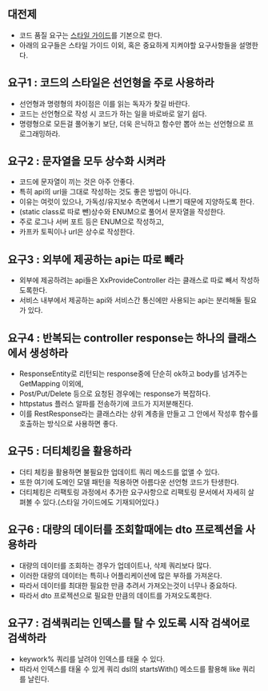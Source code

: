 ## 대전제
* 코드 품질 요구는 [스타일 가이드](https://github.com/liveforone/study/tree/main/%5B%EB%82%98%EB%A7%8C%EC%9D%98%20%EC%8A%A4%ED%83%80%EC%9D%BC%20%EA%B0%80%EC%9D%B4%EB%93%9C%5D)를 기본으로 한다.
* 아래의 요구들은 스타일 가이드 이외, 혹은 중요하게 지켜야할 요구사항들을 설명한다.

## 요구1 : 코드의 스타일은 선언형을 주로 사용하라
* 선언형과 명령형의 차이점은 이를 읽는 독자가 찾길 바란다.
* 코드는 선언형으로 작성 시 코드가 하는 일을 바로바로 알기 쉽다.
* 명령형으로 모든걸 풀어놓기 보단, 더욱 은닉하고 함수만 뽑아 쓰는 선언형으로 프로그래밍하라.

## 요구2 : 문자열을 모두 상수화 시켜라
* 코드에 문자열이 끼는 것은 아주 안좋다.
* 특히 api의 url을 그대로 작성하는 것도 좋은 방법이 아니다.
* 이유는 여럿이 있으나, 가독성/유지보수 측면에서 나쁘기 때문에 지양하도록 한다.
* (static class로 따로 뺀)상수와 ENUM으로 풀어서 문자열을 작성한다.
* 주로 로그나 서버 포트 등은 ENUM으로 작성하고,
* 카프카 토픽이나 url은 상수로 작성한다.

## 요구3 : 외부에 제공하는 api는 따로 빼라
* 외부에 제공하려는 api들은 XxProvideController 라는 클래스로 따로 빼서 작성하도록한다.
* 서비스 내부에서 제공하는 api와 서비스간 통신에만 사용되는 api는 분리해둘 필요가 있다.

## 요구4 : 반복되는 controller response는 하나의 클래스에서 생성하라
* ResponseEntity로 리턴되는 response중에 단순히 ok하고 body를 넘겨주는 GetMapping 이외에,
* Post/Put/Delete 등으로 요청된 경우에는 response가 복잡하다.
* httpstatus 플러스 알파를 전송하기에 코드가 지저분해진다.
* 이를 RestResponse라는 클래스라는 상위 계층을 만들고 그 안에서 작성후 함수를 호출하는 방식으로 사용하면 좋다.

## 요구5 : 더티체킹을 활용하라
* 더티 체킹을 활용하면 불필요한 업데이트 쿼리 메소드를 없앨 수 있다.
* 또한 여기에 도메인 모델 패턴을 적용하면 아름다운 선언형 코드가 탄생한다.
* 더티체킹은 리팩토링 과정에서 추가한 요구사항으로 리팩토링 문서에서 자세히 살펴볼 수 있다.(스타일 가이드에도 기재되어있다.)

## 요구6 : 대량의 데이터를 조회할때에는 dto 프로젝션을 사용하라
* 대량의 데이터를 조회하는 경우가 업데이트나, 삭제 쿼리보다 많다.
* 이러한 대량의 데이터는 특히나 어플리케이션에 많은 부하를 가져온다.
* 따라서 데이터를 최대한 필요한 만큼 추려서 가져오는것이 너무나 중요하다.
* 따라서 dto 프로젝션으로 필요한 만큼의 데이트를 가져오도록한다.

## 요구7 : 검색쿼리는 인덱스를 탈 수 있도록 시작 검색어로 검색하라
* keywork% 쿼리를 날려야 인덱스를 태울 수 있다.
* 따라서 인덱스를 태울 수 있게 쿼리 dsl의 startsWith() 메소드를 활용해 like 쿼리를 날린다.